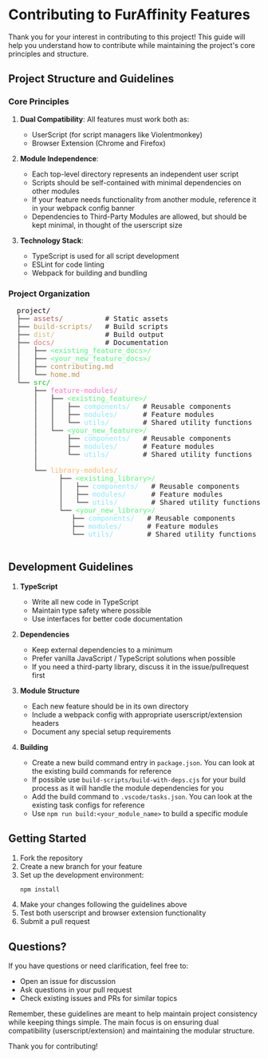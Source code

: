 # Contributing to FurAffinity Features

Thank you for your interest in contributing to this project! This guide will help you understand how to contribute while maintaining the project's core principles and structure.

## Project Structure and Guidelines

### Core Principles

1. **Dual Compatibility**: All features must work both as:
   - UserScript (for script managers like Violentmonkey)
   - Browser Extension (Chrome and Firefox)

2. **Module Independence**: 
   - Each top-level directory represents an independent user script
   - Scripts should be self-contained with minimal dependencies on other modules
   - If your feature needs functionality from another module, reference it in your webpack config banner
   - Dependencies to Third-Party Modules are allowed, but should be kept minimal, in thought of the userscript size

3. **Technology Stack**:
   - TypeScript is used for all script development
   - ESLint for code linting
   - Webpack for building and bundling

### Project Organization

<div>
  <pre>
  project/
  ├── <span style="color: #ba5656;">assets/</span>          # Static assets
  ├── <span style="color: #c09553;">build-scripts/</span>   # Build scripts
  ├── <span style="color: #d8be7c;">dist/</span>            # Build output
  ├── <span style="color: #dc7a7a;">docs/</span>            # Documentation
  │   ├── <span style="color: #50fa7b;">&lt;existing_feature_docs&gt;/</span>
  │   ├── <span style="color: #50fa7b;">&lt;your_new_feature_docs&gt;/</span>
  │   ├── <span style="color: #c09553;">contributing.md</span>
  │   └── <span style="color: #c09553;">home.md</span>
  └── <span style="color: #06cc14;">src/</span>
      ├── <span style="color: #ff79c6;">feature-modules/</span>
      │   ├── <span style="color: #50fa7b;">&lt;existing_feature&gt;/</span>
      │   │   ├── <span style="color: #8be9fd;">components/</span>   # Reusable components
      │   │   ├── <span style="color: #8be9fd;">modules/</span>      # Feature modules
      │   │   └── <span style="color: #8be9fd;">utils/</span>        # Shared utility functions
      │   └── <span style="color: #50fa7b;">&lt;your_new_feature&gt;/</span>
      │       ├── <span style="color: #8be9fd;">components/</span>   # Reusable components
      │       ├── <span style="color: #8be9fd;">modules/</span>      # Feature modules
      │       └── <span style="color: #8be9fd;">utils/</span>        # Shared utility functions
      │
      └── <span style="color: #ffb86c;">library-modules/</span>
            ├── <span style="color: #50fa7b;">&lt;existing_library&gt;/</span>
            │   ├── <span style="color: #8be9fd;">components/</span>   # Reusable components
            │   ├── <span style="color: #8be9fd;">modules/</span>      # Feature modules
            │   └── <span style="color: #8be9fd;">utils/</span>        # Shared utility functions
            └── <span style="color: #50fa7b;">&lt;your_new_library&gt;/</span>
               ├── <span style="color: #8be9fd;">components/</span>   # Reusable components
               ├── <span style="color: #8be9fd;">modules/</span>      # Feature modules
               └── <span style="color: #8be9fd;">utils/</span>        # Shared utility functions
  </pre>
</div>

## Development Guidelines

1. **TypeScript**
   - Write all new code in TypeScript
   - Maintain type safety where possible
   - Use interfaces for better code documentation

2. **Dependencies**
   - Keep external dependencies to a minimum
   - Prefer vanilla JavaScript / TypeScript solutions when possible
   - If you need a third-party library, discuss it in the issue/pullrequest first

3. **Module Structure**
   - Each new feature should be in its own directory
   - Include a webpack config with appropriate userscript/extension headers
   - Document any special setup requirements

4. **Building**
   - Create a new build command entry in `package.json`. You can look at the existing build commands for reference
   - If possible use `build-scripts/build-with-deps.cjs` for your build process as it will handle the module dependencies for you
   - Add the build command to `.vscode/tasks.json`. You can look at the existing task configs for reference
   - Use `npm run build:<your_module_name>` to build a specific module

## Getting Started

1. Fork the repository
2. Create a new branch for your feature
3. Set up the development environment:
   ```bash
   npm install
   ```
4. Make your changes following the guidelines above
5. Test both userscript and browser extension functionality
6. Submit a pull request

## Questions?

If you have questions or need clarification, feel free to:
- Open an issue for discussion
- Ask questions in your pull request
- Check existing issues and PRs for similar topics

Remember, these guidelines are meant to help maintain project consistency while keeping things simple. The main focus is on ensuring dual compatibility (userscript/extension) and maintaining the modular structure.

Thank you for contributing!
